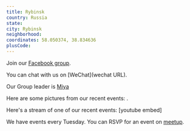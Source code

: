```yaml
---
title: Rybinsk
country: Russia
state: 
city: Rybinsk
neighborhood: 
coordinates: 58.050374, 38.834636
plusCode:
---
```

Join our [Facebook group](https://www.facebook.com/groups/free.code.camp.rybinsk).

You can chat with us on [WeChat](wechat URL).

Our Group leader is [Miya](freecodecamp.org/miya)

Here are some pictures from our recent events:
![]().

Here's a stream of one of our recent events:
[youtube embed]

We have events every Tuesday. You can RSVP for an event on [meetup](meetupurl).
